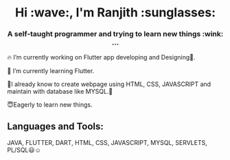 
 <h1 align="center"><b>Hi :wave:, I'm Ranjith :sunglasses:</b></h1>
<h3 align="center">A self-taught programmer and trying to learn new things :wink: ...</h3>



:fire: I’m currently working on Flutter app developing and Designing:iphone:.

:seedling: I’m currently learning Flutter.

:deciduous_tree:I already know to create webpage using HTML, CSS, JAVASCRIPT and maintain with database like MYSQL.:blossom:

:innocent:Eagerly to learn new things.

## Languages and Tools:
JAVA, FLUTTER, DART, HTML, CSS, JAVASCRIPT, MYSQL, SERVLETS, PL/SQL:smiley::relaxed:
